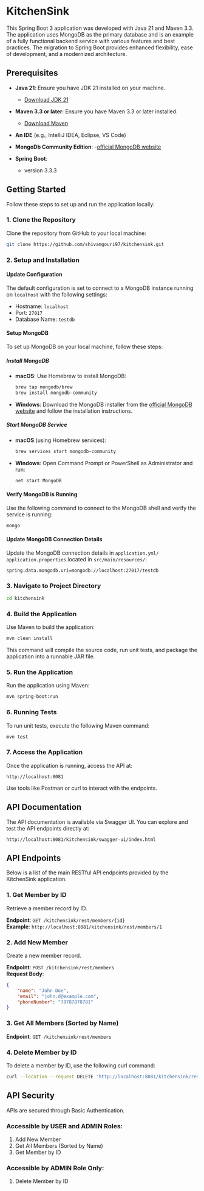 
# KitchenSink

This Spring Boot 3 application was developed with Java 21 and Maven 3.3. The application uses MongoDB as the primary database and is an example of a fully functional backend service with various features and best practices. The migration to Spring Boot provides enhanced flexibility, ease of development, and a modernized architecture.

## Prerequisites

- **Java 21**: Ensure you have JDK 21 installed on your machine.
  - [Download JDK 21](https://jdk.java.net/21/)
  
- **Maven 3.3 or later**: Ensure you have Maven 3.3 or later installed.
  - [Download Maven](https://maven.apache.org/download.cgi)
  
- **An IDE** (e.g., IntelliJ IDEA, Eclipse, VS Code)

- **MongoDb Community Edition**:
   -[official MongoDB website](https://www.mongodb.com/docs/manual/tutorial/install-mongodb-on-os-x/#std-label-install-mdb-community-macos)

- **Spring Boot**:
  - version 3.3.3

## Getting Started

Follow these steps to set up and run the application locally:

### 1. Clone the Repository

Clone the repository from GitHub to your local machine:
```bash
git clone https://github.com/shivamgouri97/kitchensink.git
```

### 2. Setup and Installation

#### Update Configuration

The default configuration is set to connect to a MongoDB instance running on `localhost` with the following settings:
- Hostname: `localhost`
- Port: `27017`
- Database Name: `testdb`

#### Setup MongoDB

To set up MongoDB on your local machine, follow these steps:

##### Install MongoDB
- **macOS**: Use Homebrew to install MongoDB:
    ```bash
    brew tap mongodb/brew
    brew install mongodb-community
    ```
- **Windows**: Download the MongoDB installer from the [official MongoDB website](https://www.mongodb.com/try/download/community) and follow the installation instructions.

##### Start MongoDB Service
- **macOS** (using Homebrew services):
    ```bash
    brew services start mongodb-community
    ```
- **Windows**:
    Open Command Prompt or PowerShell as Administrator and run:
    ```bash
    net start MongoDB
    ```

#### Verify MongoDB is Running

Use the following command to connect to the MongoDB shell and verify the service is running:
```bash
mongo
```

#### Update MongoDB Connection Details

Update the MongoDB connection details in `application.yml/ application.properties` located in `src/main/resources/`:
```properties
spring.data.mongodb.uri=mongodb://localhost:27017/testdb
```

### 3. Navigate to Project Directory
```bash
cd kitchensink
```

### 4. Build the Application

Use Maven to build the application:
```bash
mvn clean install
```
This command will compile the source code, run unit tests, and package the application into a runnable JAR file.

### 5. Run the Application

Run the application using Maven:
```bash
mvn spring-boot:run
```

### 6. Running Tests

To run unit tests, execute the following Maven command:
```bash
mvn test
```

### 7. Access the Application

Once the application is running, access the API at:
```text
http://localhost:8081
```
Use tools like Postman or curl to interact with the endpoints.

## API Documentation

The API documentation is available via Swagger UI. You can explore and test the API endpoints directly at:
```text
http://localhost:8081/kitchensink/swagger-ui/index.html
```

## API Endpoints

Below is a list of the main RESTful API endpoints provided by the KitchenSink application.

### 1. Get Member by ID
Retrieve a member record by ID.

**Endpoint**: `GET /kitchensink/rest/members/{id}`  
**Example**: `http://localhost:8081/kitchensink/rest/members/1`

### 2. Add New Member
Create a new member record.

**Endpoint**: `POST /kitchensink/rest/members`  
**Request Body**:
```json
{
    "name": "John Doe",
    "email": "john.d@example.com",
    "phoneNumber": "78787878781"
}
```

### 3. Get All Members (Sorted by Name)

**Endpoint**: `GET /kitchensink/rest/members`

### 4. Delete Member by ID
To delete a member by ID, use the following curl command:
```bash
curl --location --request DELETE 'http://localhost:8081/kitchensink/rest/members/{id}' --header 'Authorization: Basic YWRtaW46YWRtaW4=' --header 'Cookie: JSESSIONID=001B7FA34313816BD7578E60584DE6D7'
```

## API Security

APIs are secured through Basic Authentication.

### Accessible by USER and ADMIN Roles:
1. Add New Member
2. Get All Members (Sorted by Name)
3. Get Member by ID

### Accessible by ADMIN Role Only:
1. Delete Member by ID
